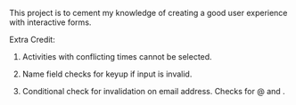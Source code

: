 This project is to cement my knowledge of creating a good user experience with interactive forms.

Extra Credit:

1. Activities with conflicting times cannot be selected.

2. Name field checks for keyup if input is invalid.

3. Conditional check for invalidation on email address. Checks for @ and .
